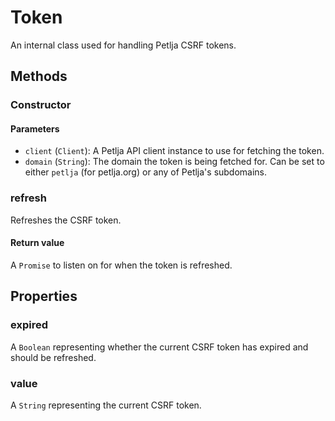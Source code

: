 # Token
An internal class used for handling Petlja CSRF tokens.

## Methods
### Constructor
#### Parameters
- `client` (`Client`): A Petlja API client instance to use for fetching the token.
- `domain` (`String`): The domain the token is being fetched for. Can be set to either `petlja` (for petlja.org) or any of Petlja's subdomains.

### refresh
Refreshes the CSRF token.
#### Return value
A `Promise` to listen on for when the token is refreshed.

## Properties
### expired
A `Boolean` representing whether the current CSRF token has expired and should be refreshed.

### value
A `String` representing the current CSRF token.
